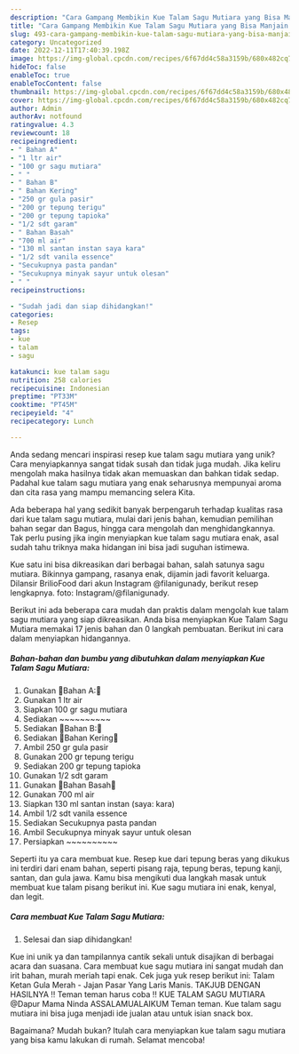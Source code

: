 ```yaml
---
description: "Cara Gampang Membikin Kue Talam Sagu Mutiara yang Bisa Manjain Lidah"
title: "Cara Gampang Membikin Kue Talam Sagu Mutiara yang Bisa Manjain Lidah"
slug: 493-cara-gampang-membikin-kue-talam-sagu-mutiara-yang-bisa-manjain-lidah
category: Uncategorized
date: 2022-12-11T17:40:39.198Z
image: https://img-global.cpcdn.com/recipes/6f67dd4c58a3159b/680x482cq70/kue-talam-sagu-mutiara-foto-resep-utama.jpg
hideToc: false
enableToc: true
enableTocContent: false
thumbnail: https://img-global.cpcdn.com/recipes/6f67dd4c58a3159b/680x482cq70/kue-talam-sagu-mutiara-foto-resep-utama.jpg
cover: https://img-global.cpcdn.com/recipes/6f67dd4c58a3159b/680x482cq70/kue-talam-sagu-mutiara-foto-resep-utama.jpg
author: Admin
authorAv: notfound
ratingvalue: 4.3
reviewcount: 18
recipeingredient:
- " Bahan A"
- "1 ltr air"
- "100 gr sagu mutiara"
- " "
- " Bahan B"
- " Bahan Kering"
- "250 gr gula pasir"
- "200 gr tepung terigu"
- "200 gr tepung tapioka"
- "1/2 sdt garam"
- " Bahan Basah"
- "700 ml air"
- "130 ml santan instan saya kara"
- "1/2 sdt vanila essence"
- "Secukupnya pasta pandan"
- "Secukupnya minyak sayur untuk olesan"
- " "
recipeinstructions:

- "Sudah jadi dan siap dihidangkan!"
categories:
- Resep
tags:
- kue
- talam
- sagu

katakunci: kue talam sagu 
nutrition: 258 calories
recipecuisine: Indonesian
preptime: "PT33M"
cooktime: "PT45M"
recipeyield: "4"
recipecategory: Lunch

---
```





Anda sedang mencari inspirasi resep kue talam sagu mutiara yang unik? Cara menyiapkannya sangat tidak susah dan tidak juga mudah. Jika keliru mengolah maka hasilnya tidak akan memuaskan dan bahkan tidak sedap. Padahal kue talam sagu mutiara yang enak seharusnya mempunyai aroma dan cita rasa yang mampu memancing selera Kita.





Ada beberapa hal yang sedikit banyak berpengaruh terhadap kualitas rasa dari kue talam sagu mutiara, mulai dari jenis bahan, kemudian pemilihan bahan segar dan Bagus, hingga cara mengolah dan menghidangkannya. Tak perlu pusing jika ingin menyiapkan kue talam sagu mutiara enak,      asal sudah tahu triknya maka hidangan ini bisa jadi suguhan istimewa.














Kue satu ini bisa dikreasikan dari berbagai bahan, salah satunya sagu mutiara. Bikinnya gampang, rasanya enak, dijamin jadi favorit keluarga. Dilansir BrilioFood dari akun Instagram @filanigunady, berikut resep lengkapnya. foto: Instagram/@filanigunady.






Berikut ini ada beberapa cara mudah dan praktis dalam mengolah kue talam sagu mutiara yang siap dikreasikan. Anda bisa menyiapkan Kue Talam Sagu Mutiara memakai 17 jenis bahan dan 0 langkah pembuatan. Berikut ini cara dalam menyiapkan hidangannya.

<!--inarticleads1-->

##### Bahan-bahan dan bumbu yang dibutuhkan dalam menyiapkan Kue Talam Sagu Mutiara:

1. Gunakan  🌻Bahan A:🌻
1. Gunakan 1 ltr air
1. Siapkan 100 gr sagu mutiara
1. Sediakan  ~~~~~~~~~~
1. Sediakan  🌻Bahan B:🌻
1. Sediakan  🔸️Bahan Kering🔸️
1. Ambil 250 gr gula pasir
1. Gunakan 200 gr tepung terigu
1. Sediakan 200 gr tepung tapioka
1. Gunakan 1/2 sdt garam
1. Gunakan  🔸️Bahan Basah🔸️
1. Gunakan 700 ml air
1. Siapkan 130 ml santan instan (saya: kara)
1. Ambil 1/2 sdt vanila essence
1. Sediakan Secukupnya pasta pandan
1. Ambil Secukupnya minyak sayur untuk olesan
1. Persiapkan  ~~~~~~~~~~


Seperti itu ya cara membuat kue. Resep kue dari tepung beras yang dikukus ini terdiri dari enam bahan, seperti pisang raja, tepung beras, tepung kanji, santan, dan gula jawa. Kamu bisa mengikuti dua langkah masak untuk membuat kue talam pisang berikut ini. Kue sagu mutiara ini enak, kenyal, dan legit. 

<!--inarticleads2-->

##### Cara membuat Kue Talam Sagu Mutiara:


1. Selesai dan siap dihidangkan!

Kue ini unik ya dan tampilannya cantik sekali untuk disajikan di berbagai acara dan suasana. Cara membuat kue sagu mutiara ini sangat mudah dan irit bahan, murah meriah tapi enak. Cek juga yuk resep berikut ini: Talam Ketan Gula Merah - Jajan Pasar Yang Laris Manis. TAKJUB DENGAN HASILNYA ‼️ Teman teman harus coba ‼️ KUE TALAM SAGU MUTIARA @Dapur Mama Ninda ASSALAMUALAIKUM Teman teman. Kue talam sagu mutiara ini bisa juga menjadi ide jualan atau untuk isian snack box. 

Bagaimana? Mudah bukan? Itulah cara menyiapkan kue talam sagu mutiara yang bisa kamu lakukan di rumah. Selamat mencoba!
